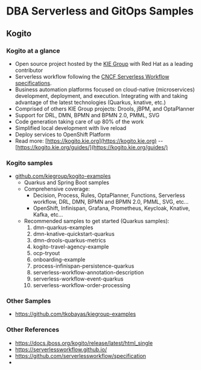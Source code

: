 # DBA Serverless and GitOps Samples
## Kogito

### Kogito at a glance
- Open source project hosted by the [KIE Group](kie.org) with Red Hat as a leading contributor
- Serverless workflow following the [CNCF Serverless Workflow specifications](https://serverlessworkflow.org/).
- Business automation platforms focused on cloud-native (microservices) development, deployment, and execution. Integrating with and taking advantage of the latest technologies (Quarkus, knative, etc.)
- Comprised of others KIE Group projects: Drools, jBPM, and OptaPlanner
- Support for DRL, DMN, BPMN and BPMN 2.0, PMML, SVG
- Code generation taking care of up 80% of the work
- Simplified local development with live reload
- Deploy services to OpenShift Platform
- Read more: [https://kogito.kie.org](https://kogito.kie.org) -- [https://kogito.kie.org/guides/](https://kogito.kie.org/guides/)

### Kogito samples
- [github.com/kiegroup/kogito-examples](github.com/kiegroup/kogito-examples)
  - Quarkus and Spring Boot samples
  - Comprehensive coverage: 
    - Decision, Process, Rules, OptaPlanner, Functions, Serverless workflow, DRL, DMN, BPMN and BPMN 2.0, PMML, SVG, etc...
    - OpenShift, Infinispan, Grafana, Prometheus, Keycloak, Knative, Kafka, etc...
  - Recommended samples to get started (Quarkus samples):
    1. dmn-quarkus-examples
    2. dmn-knative-quickstart-quarkus
    3. dmn-drools-quarkus-metrics
    4. kogito-travel-agency-example
    5. ocp-tryout
    6. onboarding-example 
    7. process-infinispan-persistence-quarkus
    8. serverless-workflow-annotation-description
    9. serverless-workflow-event-quarkus
    10. serverless-workflow-order-processing
### Other Samples
- https://github.com/tkobayas/kiegroup-examples

### Other References
- https://docs.jboss.org/kogito/release/latest/html_single
- https://serverlessworkflow.github.io/
- https://github.com/serverlessworkflow/specification
- 




